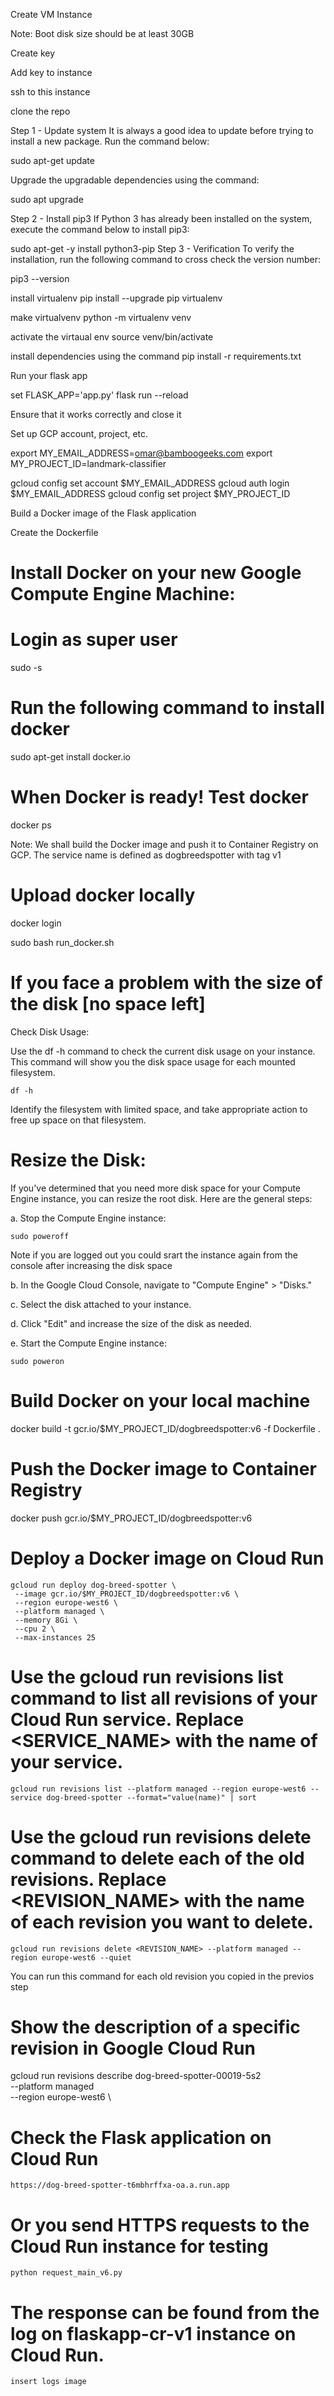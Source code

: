 Create VM Instance

Note: Boot disk size should be at least 30GB


Create key


Add key to instance


ssh to this instance



clone the repo



Step 1 - Update system
It is always a good idea to update before trying to install a new package. Run the command below:

sudo apt-get update

Upgrade the upgradable dependencies using the command:

sudo apt upgrade

Step 2 - Install pip3
If Python 3 has already been installed on the system, execute the command below to install pip3:

sudo apt-get -y install python3-pip
Step 3 - Verification
To verify the installation, run the following command to cross check the version number:

pip3 --version


install virtualenv
pip install --upgrade pip virtualenv

make virtualvenv
python -m virtualenv venv

activate the virtaual env
source venv/bin/activate  

install dependencies using the command
pip install -r requirements.txt

Run your flask app

set FLASK_APP='app.py'
flask run --reload

Ensure that it works correctly and close it

Set up GCP account, project, etc.

export MY_EMAIL_ADDRESS=omar@bamboogeeks.com
export MY_PROJECT_ID=landmark-classifier

gcloud config set account $MY_EMAIL_ADDRESS
gcloud auth login $MY_EMAIL_ADDRESS
gcloud config set project $MY_PROJECT_ID


Build a Docker image of the Flask application

Create the Dockerfile

# Install Docker on your new Google Compute Engine Machine:
# Login as super user

sudo -s
# Run the following command to install docker
sudo apt-get install docker.io
# When Docker is ready! Test docker
docker ps

Note: We shall build the Docker image and push it to Container Registry on GCP. The service name is defined as dogbreedspotter with tag v1

# Upload docker locally
docker login

sudo bash run_docker.sh

# If you face a problem with the size of the disk [no space left]
Check Disk Usage:

Use the df -h command to check the current disk usage on your instance. This command will show you the disk space usage for each mounted filesystem.
```
df -h
```
Identify the filesystem with limited space, and take appropriate action to free up space on that filesystem.
# Resize the Disk:

If you've determined that you need more disk space for your Compute Engine instance, you can resize the root disk. Here are the general steps:

a. Stop the Compute Engine instance:

```
sudo poweroff 
```

Note if you are logged out you could srart the instance again from the console after increasing the disk space

b. In the Google Cloud Console, navigate to "Compute Engine" > "Disks."

c. Select the disk attached to your instance.

d. Click "Edit" and increase the size of the disk as needed.

e. Start the Compute Engine instance:

```
sudo poweron
```

# Build Docker on your local machine
docker build -t gcr.io/$MY_PROJECT_ID/dogbreedspotter:v6 -f Dockerfile .
# Push the Docker image to Container Registry 
docker push gcr.io/$MY_PROJECT_ID/dogbreedspotter:v6

# Deploy a Docker image on Cloud Run

```
gcloud run deploy dog-breed-spotter \
 --image gcr.io/$MY_PROJECT_ID/dogbreedspotter:v6 \
 --region europe-west6 \
 --platform managed \
 --memory 8Gi \
 --cpu 2 \
 --max-instances 25
```

# Use the gcloud run revisions list command to list all revisions of your Cloud Run service. Replace <SERVICE_NAME> with the name of your service.

```
gcloud run revisions list --platform managed --region europe-west6 --service dog-breed-spotter --format="value(name)" | sort
```

# Use the gcloud run revisions delete command to delete each of the old revisions. Replace <REVISION_NAME> with the name of each revision you want to delete.

```
gcloud run revisions delete <REVISION_NAME> --platform managed --region europe-west6 --quiet
```

You can run this command for each old revision you copied in the previos step

# Show the description of a specific revision in Google Cloud Run
gcloud run revisions describe dog-breed-spotter-00019-5s2 \
  --platform managed \
  --region europe-west6 \

# Check the Flask application on Cloud Run

```
https://dog-breed-spotter-t6mbhrffxa-oa.a.run.app
```

# Or you send HTTPS requests to the Cloud Run instance for testing

```
python request_main_v6.py
```

# The response can be found from the log on flaskapp-cr-v1 instance on Cloud Run.


```
insert logs image
```







